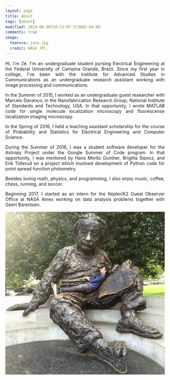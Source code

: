```yaml
---
layout: page
title: About
tags: [about]
modified: 2014-08-08T20:53:07.573882-04:00
comments: true
image:
  feature: juno.jpg
  credit: NASA JPL.
---
```

<p style='text-align: justify;'>
Hi, I'm Zé. I'm an undergraduate student pursing Electrical Engineering at the Federal University of Campina Grande, Brazil. Since my first year in college, I've been with the Institute for Advanced Studies in Communications as an undergraduate research assistant working with image processing and communications.
</p>

<p style='text-align: justify;'>
In the Summer of 2015, I worked as an undergraduate guest researcher with Marcelo Davanço, in the Nanofabrication Research Group, National Institute of Standards and Technology, USA. In that opportunity, I wrote MATLAB code for single molecule localization microscopy and fluorescense localization imaging microscopy.
</p>

<p style='text-align: justify;'>
In the Spring of 2016, I held a teaching assistant scholarship for the course of Probability and Statistics for Electrical Engineering and Computer Science.
</p>

<p style='text-align: justify;'>
During the Summer of 2016, I was a student software developer for the Astropy Project under the Google Summer of Code program. In that opportunity, I was mentored by Hans Moritz Gunther, Brigitta Sipocz, and Erik Tollerud on a project which involved development of Python code for point spread function photometry.
</p>

<p style='text-align: justify;'>
Besides loving math, physics, and programming, I also enjoy music, coffee, chess, running, and soccer.
</p>

<p style='text-align: justify;'>
Beginning 2017, I started as an intern for the Kepler/K2 Guest Observer Office at NASA Ames working on data analysis problems together with Geert Barentsen.
</p>

<img src="../images/einstein.jpg" alt="relatively relaxed" style="
idth:512px;height:512px;">
